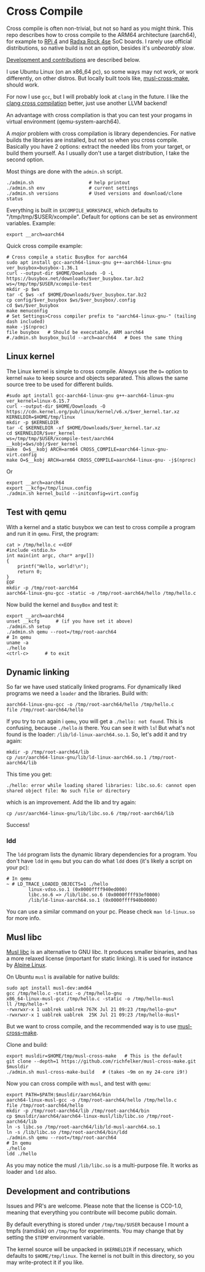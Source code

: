 # Cross Compile

Cross compile is often non-trivial, but not so hard as you might
think. This repo describes how to cross compile to the ARM64
architecture (aarch64), for example to [RPi 4](
https://www.raspberrypi.com/products/raspberry-pi-4-model-b/) and
[Radxa Rock 4se](https://wiki.radxa.com/Rock4/se) SoC boards.  I
rarely use official distributions, so native build is not an option,
besides it's *unbearably slow*.

[Development and contributions](#development-and-contributions) are
described below.

I use Ubuntu Linux (on an x86_64 pc), so some ways may not work, or
work differently, on other distros. But locally built tools like,
[musl-cross-make](https://github.com/richfelker/musl-cross-make),
should work.

For now I use `gcc`, but I will probably look at `clang` in the
future. I like the [clang cross compilation](
https://clang.llvm.org/docs/CrossCompilation.html) better, just use
another LLVM backend!

An advantage with cross compilation is that you can test your progams in
virtual environment (qemu-system-aarch64).

A *major* problem with cross compilation is library dependencies.
For native builds the libraries are installed, but not so when you
cross compile. Basically you have 2 options: extract the needed libs
from your target, or build them yourself. As I usually don't use a
target distribution, I take the second option.

Most things are done with the `admin.sh` script.

```
./admin.sh                    # help printout
./admin.sh env                # current settings
./admin.sh versions           # Used versions and download/clone status
```

Everything is built in `$XCOMPILE_WORKSPACE`, which defaults to
"/tmp/tmp/$USER/xcompile". Default for options can be set as
environment variables. Example:

```
export __arch=aarch64
```

Quick cross compile example:
```
# Cross compile a static BusyBox for aarch64
sudo apt install gcc-aarch64-linux-gnu g++-aarch64-linux-gnu
ver_busybox=busybox-1.36.1
curl --output-dir $HOME/Downloads -O -L https://busybox.net/downloads/$ver_busybox.tar.bz2
ws=/tmp/tmp/$USER/xcompile-test
mkdir -p $ws
tar -C $ws -xf $HOME/Downloads/$ver_busybox.tar.bz2
cp config/$ver_busybox $ws/$ver_busybox/.config
cd $ws/$ver_busybox
make menuconfig
# Set Settings>Cross compiler prefix to "aarch64-linux-gnu-" (tailing dash included)
make -j$(nproc)
file busybox   # Should be executable, ARM aarch64
#./admin.sh busybox_build --arch=aarch64   # Does the same thing
```

## Linux kernel

The Linux kernel is simple to cross compile. Always use the `O=`
option to kernel `make` to keep source and objects separated. This
allows the same source tree to be used for different builds.

```
#sudo apt install gcc-aarch64-linux-gnu g++-aarch64-linux-gnu
ver_kernel=linux-6.15.7
curl --output-dir $HOME/Downloads -O https://cdn.kernel.org/pub/linux/kernel/v6.x/$ver_kernel.tar.xz
KERNELDIR=$HOME/tmp/linux
mkdir -p $KERNELDIR
tar -C $KERNELDIR -xf $HOME/Downloads/$ver_kernel.tar.xz
cd $KERNELDIR/$ver_kernel
ws=/tmp/tmp/$USER/xcompile-test/aarch64
__kobj=$ws/obj/$ver_kernel
make  O=$__kobj ARCH=arm64 CROSS_COMPILE=aarch64-linux-gnu- virt.config
make O=$__kobj ARCH=arm64 CROSS_COMPILE=aarch64-linux-gnu- -j$(nproc)
```

Or
```
export __arch=aarch64
export __kcfg=/tmp/linux.config
./admin.sh kernel_build --initconfig=virt.config
```

## Test with qemu

With a kernel and a static busybox we can test to cross compile a
program and run it in `qemu`. First, the program:

```
cat > /tmp/hello.c <<EOF
#include <stdio.h>
int main(int argc, char* argv[])
{
    printf("Hello, world!\n");
    return 0;
}
EOF
mkdir -p /tmp/root-aarch64
aarch64-linux-gnu-gcc -static -o /tmp/root-aarch64/hello /tmp/hello.c
```

Now build the kernel and `BusyBox` and test it:
```
export __arch=aarch64
unset __kcfg      # (if you have set it above)
./admin.sh setup
./admin.sh qemu --root=/tmp/root-aarch64
# In qemu
uname -a
./hello
<ctrl-c>      # to exit
```

## Dynamic linking

So far we have used statically linked programs. For dynamically liked
programs we need a `loader` and the libraries. Build with:

```
aarch64-linux-gnu-gcc -o /tmp/root-aarch64/hello /tmp/hello.c
file /tmp/root-aarch64/hello
```

If you try to run again i `qemu`, you will get a `./hello: not found`.
This is confusing, because `./hello` *is* there. You can see it with
`ls`! But what's not found is the loader: `/lib/ld-linux-aarch64.so.1`.
So, let's add it and try again:

```
mkdir -p /tmp/root-aarch64/lib
cp /usr/aarch64-linux-gnu/lib/ld-linux-aarch64.so.1 /tmp/root-aarch64/lib
```
This time you get:
```
./hello: error while loading shared libraries: libc.so.6: cannot open shared object file: No such file or directory
```
which is an improvement. Add the lib and try again:
```
cp /usr/aarch64-linux-gnu/lib/libc.so.6 /tmp/root-aarch64/lib
```
Success!

### ldd

The `ldd` program lists the dynamic library dependencies for a
program. You don't have `ldd` in `qemu` but you can do what `ldd` does
(it's likely a script on your pc):

```
# In qemu
~ # LD_TRACE_LOADED_OBJECTS=1 ./hello 
        linux-vdso.so.1 (0x0000ffff940ed000)
        libc.so.6 => /lib/libc.so.6 (0x0000ffff93ef0000)
        /lib/ld-linux-aarch64.so.1 (0x0000ffff940b0000)
```

You can use a similar command on your pc. Please check `man ld-linux.so`
for more info.


## Musl libc

[Musl libc](https://musl.libc.org/) is an alternative to GNU libc. It
produces smaller binaries, and has a more relaxed license (important
for static linking). It is used for instance by
[Alpine Linux](https://www.alpinelinux.org/).

On Ubuntu `musl` is available for native builds:
```
sudo apt install musl-dev:amd64
gcc /tmp/hello.c -static -o /tmp/hello-gnu
x86_64-linux-musl-gcc /tmp/hello.c -static -o /tmp/hello-musl
ll /tmp/hello-*
-rwxrwxr-x 1 uablrek uablrek 767K Jul 21 09:23 /tmp/hello-gnu*
-rwxrwxr-x 1 uablrek uablrek  25K Jul 21 09:23 /tmp/hello-musl*
```

But we want to cross compile, and the recommended way is to use
[musl-cross-make](https://github.com/richfelker/musl-cross-make).

Clone and build:
```
export musldir=$HOME/tmp/musl-cross-make   # This is the default
git clone --depth=1 https://github.com/richfelker/musl-cross-make.git $musldir
./admin.sh musl-cross-make-build   # (takes ~9m on my 24-core i9!)
```

Now you can cross compile with `musl`, and test with `qemu`:

```
export PATH=$PATH:$musldir/aarch64/bin
aarch64-linux-musl-gcc -o /tmp/root-aarch64/hello /tmp/hello.c
file /tmp/root-aarch64/hello
mkdir -p /tmp/root-aarch64/lib /tmp/root-aarch64/bin
cp $musldir/aarch64/aarch64-linux-musl/lib/libc.so /tmp/root-aarch64/lib
ln -s libc.so /tmp/root-aarch64/lib/ld-musl-aarch64.so.1
ln -s /lib/libc.so /tmp/root-aarch64/bin/ldd
./admin.sh qemu --root=/tmp/root-aarch64
# In qemu
./hello
ldd ./hello
```

As you may notice the musl `/lib/libc.so` is a multi-purpose file. It
works as loader and `ldd` also.



## Development and contributions

Issues and PR's are welcome. Please note that the license is CC0-1.0,
meaning that everything you contribute will become public domain.

By default everything is stored under `/tmp/tmp/$USER` because I mount
a tmpfs (ramdisk) on `/tmp/tmp` for experiments. You may change that
by setting the `$TEMP` environment variable.

The kernel source will be unpacked in `$KERNELDIR` if necessary, which
defaults to `$HOME/tmp/linux`. The kernel is not built in this
directory, so you may write-protect it if you like.
